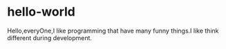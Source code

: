 # hello-world
Hello,everyOne,I like programming that have many funny things.I like think different during development.
